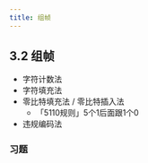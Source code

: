 ```yaml
---
title: 组帧 
---
```

## 3.2 组帧 
- 字符计数法
- 字符填充法
- 零比特填充法 / 零比特插入法
    - 「5110规则」5个1后面跟1个0
- 违规编码法
### 习题
